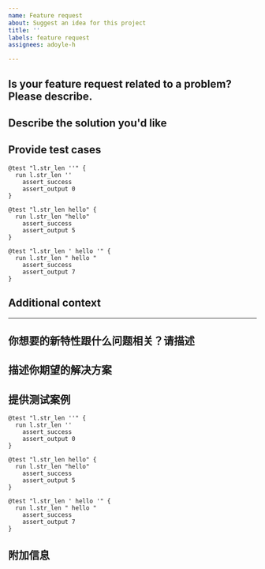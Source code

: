 ```yaml
---
name: Feature request
about: Suggest an idea for this project
title: ''
labels: feature request
assignees: adoyle-h

---
```


<!-- You can describe it in English or Chinese -->

## Is your feature request related to a problem? Please describe.
<!-- A clear and concise description of what the problem is. Ex. I'm always frustrated when [...] -->

## Describe the solution you'd like
<!-- A clear and concise description of what you want to happen. -->

## Provide test cases
<!-- Refer to .bats files under test/modules/ folder. For Example -->

```
@test "l.str_len ''" {
  run l.str_len ''
	assert_success
	assert_output 0
}

@test "l.str_len hello" {
  run l.str_len "hello"
	assert_success
	assert_output 5
}

@test "l.str_len ' hello '" {
  run l.str_len " hello "
	assert_success
	assert_output 7
}
```

## Additional context
<!-- Add any other context or screenshots about the feature request here. -->

-----

<!-- 你可以用英文或者中文来描述。请尽量用英文，因为你的想法或许能帮助到国外的朋友 -->

## 你想要的新特性跟什么问题相关？请描述
<!-- 简洁地描述问题所在... -->

## 描述你期望的解决方案

## 提供测试案例
<!-- 参考 test/modules/ 下的 .bats 文件，例如 -->

```
@test "l.str_len ''" {
  run l.str_len ''
	assert_success
	assert_output 0
}

@test "l.str_len hello" {
  run l.str_len "hello"
	assert_success
	assert_output 5
}

@test "l.str_len ' hello '" {
  run l.str_len " hello "
	assert_success
	assert_output 7
}
```

## 附加信息
<!-- 在这里填写其他相关信息 -->

